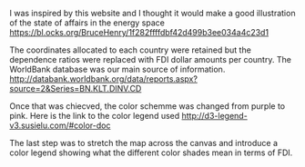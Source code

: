 
I was inspired by this website and I thought it would make a good illustration of the state of affairs in the energy space
https://bl.ocks.org/BruceHenry/1f282ffffdbf42d499b3ee034a4c23d1

The coordinates allocated to each country were retained but the dependence ratios were replaced with FDI dollar amounts per country.
The WorldBank database was our main source of information. http://databank.worldbank.org/data/reports.aspx?source=2&Series=BN.KLT.DINV.CD


Once that was chiecved, the color schemme was changed from purple to pink. Here is the link to the color legend used http://d3-legend-v3.susielu.com/#color-doc

The last step was to stretch the map across the canvas and introduce a color legend showing what the different color shades mean in terms of FDI.
